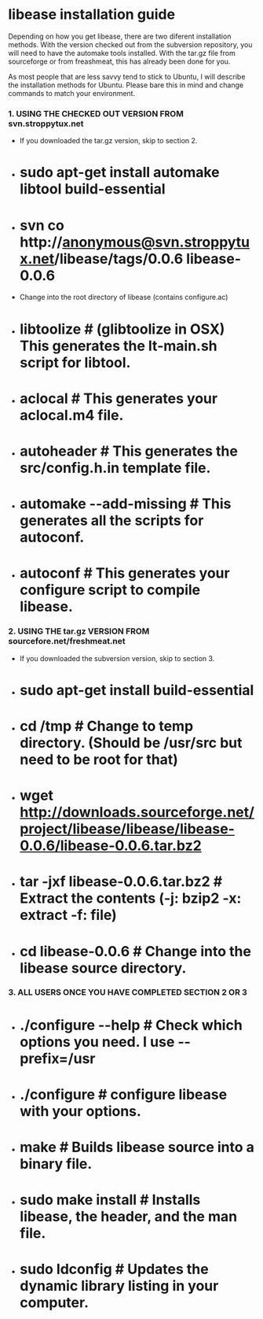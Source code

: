 # libease installation guide #

Depending on how you get libease, there are two diferent installation methods.
With the version checked out from the subversion repository, you will need to
have the automake tools installed. With the tar.gz file from sourceforge or from
freashmeat, this has already been done for you.

As most people that are less savvy tend to stick to Ubuntu, I will describe the
installation methods for Ubuntu. Please bare this in mind and change commands to
match your environment.

### 1. USING THE CHECKED OUT VERSION FROM svn.stroppytux.net ###
   *  If you downloaded the tar.gz version, skip to section 2.
   *  # sudo apt-get install automake libtool build-essential
   *  # svn co http://anonymous@svn.stroppytux.net/libease/tags/0.0.6 libease-0.0.6
   *  Change into the root directory of libease (contains configure.ac)
   *  # libtoolize # (glibtoolize in OSX) This generates the lt-main.sh script for libtool.
   *  # aclocal # This generates your aclocal.m4 file.
   *  # autoheader # This generates the src/config.h.in template file.
   *  # automake --add-missing # This generates all the scripts for autoconf.
   *  # autoconf # This generates your configure script to compile libease.

### 2. USING THE tar.gz VERSION FROM sourcefore.net/freshmeat.net ###
   *  If you downloaded the subversion version, skip to section 3.
   *  # sudo apt-get install build-essential
   *  # cd /tmp # Change to temp directory. (Should be /usr/src but need to be root for that)
   *  # wget http://downloads.sourceforge.net/project/libease/libease/libease-0.0.6/libease-0.0.6.tar.bz2
   *  # tar -jxf libease-0.0.6.tar.bz2 # Extract the contents (-j: bzip2 -x: extract -f: file)
   *  # cd libease-0.0.6 # Change into the libease source directory.

### 3. ALL USERS ONCE YOU HAVE COMPLETED SECTION 2 OR 3 ###
   *  # ./configure --help # Check which options you need. I use --prefix=/usr
   *  # ./configure <OPTIONS> # configure libease with your options.
   *  # make # Builds libease source into a binary file.
   *  # sudo make install # Installs libease, the header, and the man file.
   *  # sudo ldconfig # Updates the dynamic library listing in your computer.
